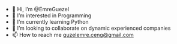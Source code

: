 - 👋 Hi, I’m @EmreGuezel
- 👀 I’m interested in Programming
- 🌱 I’m currently learning Python
- 💞️ I’m looking to collaborate on dynamic experienced companies
- 📫 How to reach me guzelemre.ceng@gmail.com

<!---
EmreGuezel/EmreGuezel is a ✨ special ✨ repository because its `README.md` (this file) appears on your GitHub profile.
You can click the Preview link to take a look at your changes.
--->
